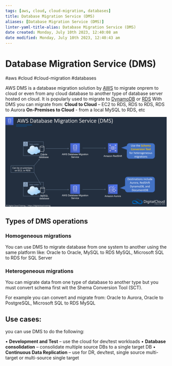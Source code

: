 ```yaml
---
tags: [aws, cloud, cloud-migration, databases]
title: Database Migration Service (DMS)
aliases: [Database Migration Service (DMS)]
linter-yaml-title-alias: Database Migration Service (DMS)
date created: Monday, July 10th 2023, 12:40:08 am
date modified: Monday, July 10th 2023, 12:40:43 am
---
```

# Database Migration Service (DMS)
#aws #cloud #cloud-migration  #databases 

AWS DMS is a database migration solution by [AWS](Cloud%20Computing/AWS/AWS.md) to migrate onprem to cloud or even from any cloud database to another type of database server hosted on cloud. It is popularly used to migrate to [DynamoDB](Cloud%20Computing/AWS/Databases/DynamoDB.md) or [RDS](Cloud%20Computing/AWS/Databases/RDS.md)
With DMS you can migrate from:
**Cloud to Cloud** – EC2 to RDS, RDS to RDS, RDS to Aurora
**On-Premises to Cloud** - from a local MySQL to RDS, etc

![](Attachments/Pasted%20image%2020230321144300.png)


## Types of DMS operations

### Homogeneous migrations
You can use DMS to migrate database from one system to another using the same platform like:
Oracle to Oracle, 
MySQL to RDS MySQL, 
Microsoft SQL to RDS for SQL Server

### Heterogeneous migrations 
You can migrate data from one type of database to another type but you must convert schema first wit the Shema Conversion Tool (SCT).

For example you can convert and migrate from:
Oracle to Aurora, 
Oracle to
PostgreSQL, 
Microsoft SQL to RDS MySQL 


## Use cases:
you can use DMS to do the following:

• **Development and Test** – use the cloud for dev/test workloads
• **Database consolidation** – consolidate multiple source DBs to a single target DB
• **Continuous Data Replication** – use for DR, dev/test, single source multi-target or multi-source single target